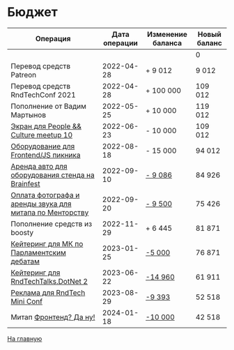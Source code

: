 # Бюджет

| Операция                                  | Дата операции     | Изменение баланса | Новый баланс |
|-------------------------------------------|-------------------|-------------------|--------------|
|                                           |                   |                   | 0            |
| Перевод средств Patreon                   | 2022-04-28        | + 9 012           | 9 012        |
| Перевод средств RndTechConf 2021          | 2022-04-28        | + 100 000         | 109 012      |
| Пополнение от Вадим Мартынов              | 2022-05-25        | + 10 000          | 119 012      |
| [Экран для People && Culture meetup 10](https://github.com/RndTechCommunity/NotFound/tree/main/Events/2022-06-03.md)     | 2022-06-23        | - 10 000          | 109 012      |
| [Оборудование для Frontend/JS пикника](https://github.com/RndTechCommunity/NotFound/tree/main/Events/2022-08-18.md)     | 2022-08-18        | - 15 000          | 94 012      |
| [Аренда авто для оборудования стенда на Brainfest](https://github.com/RndTechCommunity/NotFound/tree/main/Events/2022-09-10.md)     | 2022-09-10        | [- 9 086](2022-09-10.jpg)          | 84 926      |
| [Оплата фотографа и аренды звука для митапа по Менторству](https://github.com/RndTechCommunity/NotFound/tree/main/Events/2022-09-22.md)     | 2022-09-20        | [- 9 500](2022-09-20.png)          | 75 426      |
| Пополнение средств из boosty              | 2022-11-29        | + 6 445           | 81 871      |
| [Кейтеринг для МК по Парламентским дебатам](https://github.com/RndTechCommunity/NotFound/tree/main/Events/2023-01-28.md) | 2023-01-25 | [-5 000](2023-01-25.png) | 76 871 |
| [Кейтеринг для RndTechTalks.DotNet 2](https://github.com/RndTechCommunity/NotFound/tree/main/Events/2023-06-22.md) | 2023-06-22 | [-14 960](2023-01-25.png) | 61 911 |
| [Реклама для RndTech Mini Conf](https://github.com/RndTechCommunity/NotFound/tree/main/Events/2023-08-29.md) | 2023-08-29 | [-9 393](https://github.com/RndTechCommunity/NotFound/tree/main/Events/2023_08_29_01.png) | 52 518 |
| Митап [Фронтенд? Да ну!](https://github.com/RndTechCommunity/NotFound/tree/main/Events/2023-08-29.md) | 2024-01-18 | [-10 000](2024-01-18.jpg) | 42 518 |

[На главную](https://github.com/RndTechCommunity/NotFound/)